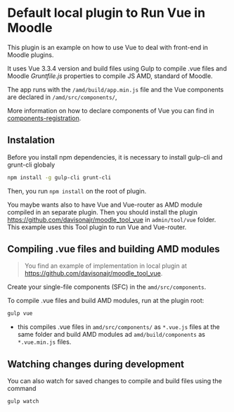 # Default local plugin to Run Vue in Moodle

This plugin is an example on how to use Vue to deal with front-end in Moodle plugins.

It uses Vue 3.3.4 version and build files using Gulp to compile .vue files and Moodle _Gruntfile.js_ properties to compile JS AMD, standard of Moodle.

The app runs with the `/amd/build/app.min.js` file and the Vue components are declared in `/amd/src/components/`, 

More information on how to declare components of Vue you can find in [components-registration](https://br.vuejs.org/v2/guide/components-registration).

## Instalation

Before you install npm dependencies, it is necessary to install gulp-cli and grunt-cli globaly

```sh
npm install -g gulp-cli grunt-cli
``` 

Then, you run `npm install` on the root of plugin.

You maybe wants also to have Vue and Vue-router as AMD module compiled in an separate plugin. Then you should install the plugin https://github.com/davisonajr/moodle_tool_vue in `admin/tool/vue` folder. This example uses this Tool plugin to run Vue and Vue-router.

## Compiling .vue files and building AMD modules

> You find an example of implementation in local plugin at https://github.com/davisonajr/moodle_tool_vue.

Create your single-file components (SFC) in the `amd/src/components`.

To compile .vue files and build AMD modules, run at the plugin root:

```sh
gulp vue
```

- this compiles .vue files in `amd/src/components/` as `*.vue.js` files at the same folder and build AMD modules ad `amd/build/components` as `*.vue.min.js` files.

## Watching changes during development

You can also watch for saved changes to compile and build files using the command

```sh
gulp watch
```
